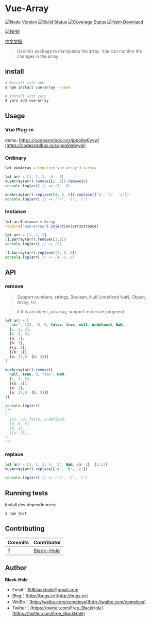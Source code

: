 # Vue-Array 
[![Node Version](https://img.shields.io/badge/node.js-%3E=_6-green.svg)](https://travis-ci.org/BlackHole1/vue-array)
[![Build Status](https://travis-ci.org/BlackHole1/vue-array.svg?branch=master)](https://travis-ci.org/BlackHole1/vue-array)
[![Coverage Status](https://coveralls.io/repos/github/BlackHole1/vue-array/badge.svg?branch=master)](https://coveralls.io/github/BlackHole1/vue-array?branch=master)
[![Npm Downlaod](https://img.shields.io/npm/dy/vue-array.svg)](https://www.npmjs.com/package/vue-array)

[![NPM](https://nodei.co/npm/vue-array.png?downloads=true&downloadRank=true&stars=true)](https://nodei.co/npm/vue-array/)

[中文文档](https://github.com/BlackHole1/vue-array/blob/master/README-zh.md)

> Use this package to manipulate the array. Vue can monitor the changes in the array

## install

```bash
# Install with npm
$ npm install vue-array --save

# Install with yarn
$ yarn add vue-array
```

## Usage

### Vue Plug-in

demo: [https://codesandbox.io/s/jppo9w6yyw](https://codesandbox.io/s/jppo9w6yyw)

### Ordinary

```javascript
let vueArray = require('vue-array').$array

let arr = [1, 2, 3, -0 , 0]
vueArray(arr).remove([2, 1]).remove(0)
console.log(arr) // => [3, -0]

vueArray(arr).replace([4, 5, 6]).replace(['a', 'b', 'c'])
console.log(arr) // => ['a', 'b', 'c']
```

### Instance

```javascript
let arrInstance = Array
require('vue-array').injection(arrInstance)

let arr = [1, 2, 3]
[].$array(arr).remove([3,1])
console.log(arr) // => [2]

[].$array(arr).replace([4, 5, 6])
console.log(arr) // => [4, 5, 6]
```

## API

### remove

> Support numbers, strings, Boolean, Null Undefined NaN, Object, Array, ±0

> If it is an object, an array, support recursive judgment

```javascript
let arr = [
  "abc", 123, -0, 0, false, true, null, undefined, NaN,
  [1, 2, 3],
  [4, 5, 6],
  {a: 1},
  {b: 1},
  [{a: 2}],
  [{b: 2}],
  {a: [7,8, {b: 3}]}
]

vueArray(arr).remove([
  null, true, 0, "abc", NaN,
  [1, 2, 3],
  [{b: 2}],
  {a: 1},
  {a: [7,8, {b: 3}]}
])

console.log(arr)
/**
[
  123, -0, fasle, undefined,
  [4, 5, 6],
  {b: 1},
  [{a: 2}],
]
**/
```

### replace

```javascript
let arr = [1, 2, 3, 4, 'a', NaN, {a: 1}, [2,1]]
vueArray(arr).replace(['a', 'b', 'c'])

console.log(arr) // => ['a', 'b', 'c']
```

## Running tests

Install dev dependencies:

``` bash
$ npm test
```

## Contributing


| **Commits** | **Contributor** | 
| --- | --- |
| 7 | [Black-Hole](https://github.com/BlackHole1) |

## Author

**Black-Hole**

* Email：158blackhole@gmail.com
* Blog：[http://bugs.cc](http://bugs.cc)
* WeiBo：[http://weibo.com/comelove](http://weibo.com/comelove)
* Twitter：[https://twitter.com/Free_BlackHole](https://twitter.com/Free_BlackHole)